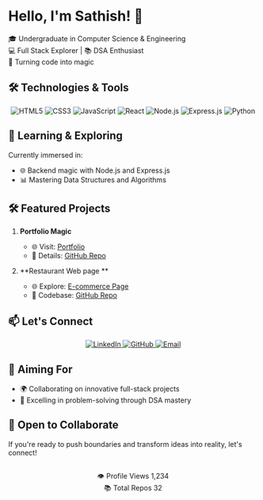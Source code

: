 <!-- Header -->
<p align="center">
<!--   <img src="https://tsathish27.github.io/Portifolio_testing2.o-github.io/sathi.jpg" width="200" alt="Sathish's Profile"> -->
</p>

# Hello, I'm Sathish! 👋

🎓 Undergraduate in Computer Science & Engineering  
💻 Full Stack Explorer | 📚 DSA Enthusiast  
🚀 Turning code into magic

## 🛠️ Technologies & Tools

<p align="center">
  <img src="https://img.shields.io/badge/HTML5-%23E34F26.svg?&style=for-the-badge&logo=html5&logoColor=white" alt="HTML5">
  <img src="https://img.shields.io/badge/CSS3-%231572B6.svg?&style=for-the-badge&logo=css3&logoColor=white" alt="CSS3">
  <img src="https://img.shields.io/badge/JavaScript-%23F7DF1E.svg?&style=for-the-badge&logo=javascript&logoColor=black" alt="JavaScript">
  <img src="https://img.shields.io/badge/React-%2361DAFB.svg?&style=for-the-badge&logo=react&logoColor=white" alt="React">
  <img src="https://img.shields.io/badge/Node.js-%23339933.svg?&style=for-the-badge&logo=node.js&logoColor=white" alt="Node.js">
  <img src="https://img.shields.io/badge/Express.js-%23000000.svg?&style=for-the-badge&logo=express&logoColor=white" alt="Express.js">
  <img src="https://img.shields.io/badge/Python-%233776AB.svg?&style=for-the-badge&logo=python&logoColor=white" alt="Python">
</p>

## 🌱 Learning & Exploring

Currently immersed in:

- 🌐 Backend magic with Node.js and Express.js
- 📊 Mastering Data Structures and Algorithms

## 🛠️ Featured Projects

1. **Portfolio Magic**
   - 🌐 Visit: [Portfolio](https://tsathish27.github.io/Portifolio_testing2.o-github.io/)
   - 📄 Details: [GitHub Repo](https://github.com/tsathish27/Portifolio_testing2.o-github.io)

2. **Restaurant Web page **
   - 🌐 Explore: [E-commerce Page](https://tsathish27.github.io/restaurant_task.github.io/)
   - 📄 Codebase: [GitHub Repo](https://github.com/tsathish27/restaurant_task.github.io)

## 📫 Let's Connect

<p align="center">
  <a href="https://www.linkedin.com/in/yourlinkedin">
    <img src="https://img.shields.io/badge/LinkedIn-%230077B5.svg?&style=for-the-badge&logo=linkedin&logoColor=white" alt="LinkedIn">
  </a>
  <a href="https://github.com/yourusername">
    <img src="https://img.shields.io/badge/GitHub-%23181717.svg?&style=for-the-badge&logo=github&logoColor=white" alt="GitHub">
  </a>
  <a href="mailto:your.email@example.com">
    <img src="https://img.shields.io/badge/Email-%23D14836.svg?&style=for-the-badge&logo=gmail&logoColor=white" alt="Email">
  </a>
</p>

## 🎯 Aiming For

- 🌍 Collaborating on innovative full-stack projects
- 🌟 Excelling in problem-solving through DSA mastery

## 🤝 Open to Collaborate

If you're ready to push boundaries and transform ideas into reality, let's connect!

##
<!-- Crafted with code & passion -->
<div align="center" class="badge-container">
  <div class="badge">
    <span class="badge-icon">👁️</span>
    <span class="badge-label">Profile Views</span>
    <span>1,234</span>
  </div>
  <div class="badge">
    <span class="badge-icon">📚</span>
    <span class="badge-label">Total Repos</span>
    <span>32</span>
  </div>
</div>

 
